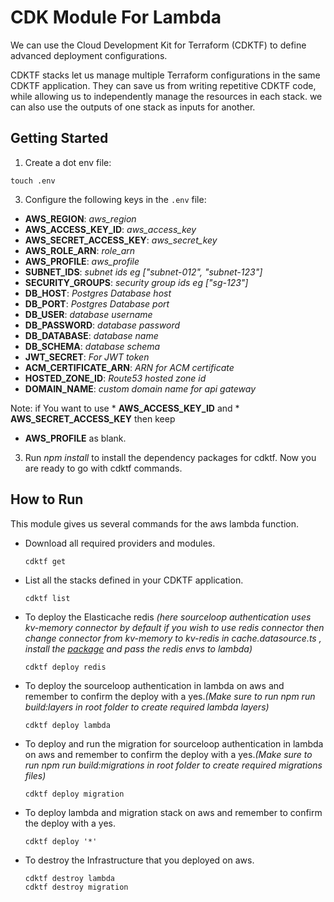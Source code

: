 # CDK Module For Lambda

We can use the Cloud Development Kit for Terraform (CDKTF) to define advanced deployment configurations.

CDKTF stacks let us manage multiple Terraform configurations in the same CDKTF application. They can save us from writing repetitive CDKTF code, while allowing us to independently manage the resources in each stack. we can also use the outputs of one stack as inputs for another.

## Getting Started

1. Create a dot env file:  
  ```shell
  touch .env
  ```

3. Configure the following keys in the `.env` file:  
  * **AWS_REGION**: *aws_region*  
  * **AWS_ACCESS_KEY_ID**: *aws_access_key*
  * **AWS_SECRET_ACCESS_KEY**: *aws_secret_key*
  * **AWS_ROLE_ARN**: *role_arn*
  * **AWS_PROFILE**: *aws_profile*
  * **SUBNET_IDS**: *subnet ids eg ["subnet-012", "subnet-123"]* 
  * **SECURITY_GROUPS**: *security group ids eg ["sg-123"]* 
  * **DB_HOST**: *Postgres Database host* 
  * **DB_PORT**: *Postgres Database port* 
  * **DB_USER**: *database username*
  * **DB_PASSWORD**: *database password*
  * **DB_DATABASE**: *database name*
  * **DB_SCHEMA**: *database schema*
  * **JWT_SECRET**: *For JWT token*
  * **ACM_CERTIFICATE_ARN**: *ARN for ACM certificate*
  * **HOSTED_ZONE_ID**: *Route53 hosted zone id*
  * **DOMAIN_NAME**: *custom domain name for api gateway*

  Note: if You want to use * **AWS_ACCESS_KEY_ID** and * **AWS_SECRET_ACCESS_KEY** then keep 
  * **AWS_PROFILE** as blank.

3. Run *npm install* to install the dependency packages for cdktf. Now you are ready to go with cdktf commands.

## How to Run
This module gives us several commands for the aws lambda function. 
* Download all required providers and modules. 
  ```shell
  cdktf get
  ``` 
* List all the stacks defined in your CDKTF application.  
  ```shell
  cdktf list
  ``` 
* To deploy the Elasticache redis *(here sourceloop authentication uses kv-memory connector  by default if you wish to use redis connector then change connector from kv-memory to kv-redis in cache.datasource.ts , install the [package](https://www.npmjs.com/package/loopback-connector-kv-redis) and pass the redis envs to lambda)*
  ```shell
  cdktf deploy redis
  ```
* To deploy the sourceloop authentication in lambda on aws and remember to confirm the deploy with a yes.*(Make sure to run npm run build:layers in root folder to create required lambda layers)*
  ```shell
  cdktf deploy lambda
  ```
* To deploy and run the migration for sourceloop authentication in lambda on aws and remember to confirm the deploy with a yes.*(Make sure to run npm run build:migrations in root folder to create required migrations files)*
  ```shell
  cdktf deploy migration
  ```

* To deploy lambda and migration stack on aws and remember to confirm the deploy with a yes.  
  ```shell
  cdktf deploy '*'
  ```
* To destroy the Infrastructure that you deployed on aws.  
  ```shell
  cdktf destroy lambda
  cdktf destroy migration
  ```
